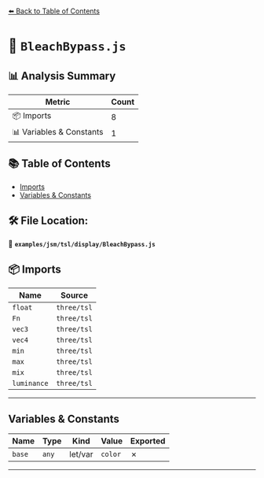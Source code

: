 [⬅️ Back to Table of Contents](../../../../index.md)

# 📄 `BleachBypass.js`

## 📊 Analysis Summary

| Metric | Count |
|--------|-------|
| 📦 Imports | 8 |
| 📊 Variables & Constants | 1 |

## 📚 Table of Contents

- [Imports](#imports)
- [Variables & Constants](#variables-constants)

## 🛠️ File Location:
📂 **`examples/jsm/tsl/display/BleachBypass.js`**

## 📦 Imports

| Name | Source |
|------|--------|
| `float` | `three/tsl` |
| `Fn` | `three/tsl` |
| `vec3` | `three/tsl` |
| `vec4` | `three/tsl` |
| `min` | `three/tsl` |
| `max` | `three/tsl` |
| `mix` | `three/tsl` |
| `luminance` | `three/tsl` |


---

## Variables & Constants

| Name | Type | Kind | Value | Exported |
|------|------|------|-------|----------|
| `base` | `any` | let/var | `color` | ✗ |


---